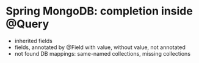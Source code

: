 # Spring MongoDB: completion inside @Query

- inherited fields
- fields, annotated by @Field with value, without value, not annotated
- not found DB mappings: same-named collections, missing collections